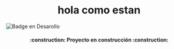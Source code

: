 <h1 align="center"> hola como estan </h1>

![Badge en Desarollo](https://img.shields.io/badge/STATUS-EN%20DESAROLLO-green)

<h4 align="center">
:construction: Proyecto en construcción :construction:
</h4>
